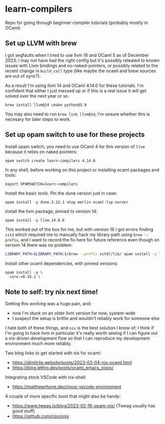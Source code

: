 # learn-compilers

Repo for going through beginner compiler tutorials (probably mostly in OCaml)

## Set up LLVM with brew

I got segfaults when I tried to use llvm 16 and OCaml 5 as of December 2023;
I may not have had the right config but it's possibly releated to known issues
with Llvm bindings and no-naked-pointers, or possibly related to the recent
change in `build_call` type (like maybe the ocaml and brew sources are out
of sync?).

As a result I'm using llvm 14 and OCaml 4.14.0 for these tutorials. I'm confident
that either I just messed up or if this is a real issue it will get solved over
the next year or so.

```
brew install llvm@14 cmake python@3.9
```

You may also need to run `brew link llvm@14`; I'm unsure whether this is
necesary for later steps to work.



## Set up opam switch to use for these projects

Install opam switch; you need to use OCaml 4 for this version of `llvm`
because it relies on naked pointers:
```bash
opam switch create learn-compilers 4.14.0
```

In any shell, before working on this project or installing ocaml
packages and tools:
```
export OPAMSWITCH=learn-compilers
```

Install the basic tools. Pin the dune version just in case:
```
opam install -y dune.3.12.1 utop merlin ocaml-lsp-server
```

Install the llvm package, pinned to version 14:
```
opam install -y llvm.14.0.6
```

This worked out of the box for me, but with version 16 I got errors finding
`zstd` which required me to manually hack my library path using `brew --prefix`,
and I want to record the fix here for future reference even though on version
14 there was no problem:
``` bash
LIBRARY_PATH=$LIBRARY_PATH:$(brew --prefix zstd)/lib/ opam install -y llvm.14.0.6
```


Install other ocaml dependencies, with pinned versions:
```
opam install -y \
  core.v0.16.2 \
```

## Note to self: try nix next time!

Getting this working was a huge pain, and:
- now I'm stuck on an older llvm version for now, system-wide
- I suspect the setup is brittle and wouldn't reliably work for someone else

I hate both of these things, and `nix` is the best solution I know of; I think
if I'm going to hack llvm in particular it's really worth seeing if I can figure
out a nix-driven development flow so that I can reproduce my development environment
much more reliably.


Two blog links to get started with nix for ocaml:
- https://dimitrije.website/posts/2023-03-04-nix-ocaml.html
- https://blog.jethro.dev/posts/ocaml_emacs_nixos/


Integrating stock VSCode with nix-shell:
- https://matthewrhone.dev/nixos-vscode-environment


A couple of more specific tools that might also be handy:
- https://www.tweag.io/blog/2023-02-16-opam-nix/ (Tweag usually has good stuff)
- https://github.com/rizo/onix
